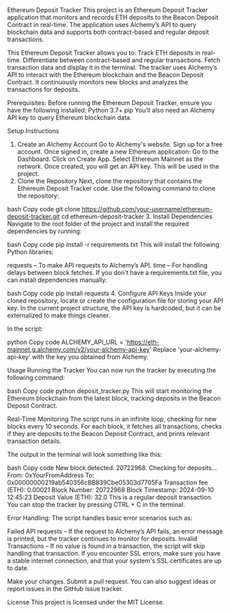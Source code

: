 Ethereum Deposit Tracker
This project is an Ethereum Deposit Tracker application that monitors and records ETH deposits to the Beacon Deposit Contract in real-time. The application uses Alchemy’s API to query blockchain data and supports both contract-based and regular deposit transactions.

This Ethereum Deposit Tracker allows you to:
Track ETH deposits in real-time.
Differentiate between contract-based and regular transactions.
Fetch transaction data and display it in the terminal.
The tracker uses Alchemy’s API to interact with the Ethereum blockchain and the Beacon Deposit Contract. It continuously monitors new blocks and analyzes the transactions for deposits.

Prerequisites:
Before running the Ethereum Deposit Tracker, ensure you have the following installed:
Python 3.7+
pip
You’ll also need an Alchemy API key to query Ethereum blockchain data.

Setup Instructions
1. Create an Alchemy Account
Go to Alchemy's website.
Sign up for a free account.
Once signed in, create a new Ethereum application:
Go to the Dashboard.
Click on Create App.
Select Ethereum Mainnet as the network.
Once created, you will get an API key. This will be used in the project.
2. Clone the Repository
Next, clone the repository that contains the Ethereum Deposit Tracker code. Use the following command to clone the repository:

bash
Copy code
git clone https://github.com/your-username/ethereum-deposit-tracker.git
cd ethereum-deposit-tracker
3. Install Dependencies
Navigate to the root folder of the project and install the required dependencies by running:

bash
Copy code
pip install -r requirements.txt
This will install the following Python libraries:

requests – To make API requests to Alchemy’s API.
time – For handling delays between block fetches.
If you don't have a requirements.txt file, you can install dependencies manually:

bash
Copy code
pip install requests
4. Configure API Keys
Inside your cloned repository, locate or create the configuration file for storing your API key. In the current project structure, the API key is hardcoded, but it can be externalized to make things cleaner.

In the script:

python
Copy code
ALCHEMY_API_URL = 'https://eth-mainnet.g.alchemy.com/v2/your-alchemy-api-key'
Replace 'your-alchemy-api-key' with the key you obtained from Alchemy.

Usage
Running the Tracker
You can now run the tracker by executing the following command:

bash
Copy code
python deposit_tracker.py
This will start monitoring the Ethereum blockchain from the latest block, tracking deposits in the Beacon Deposit Contract.

Real-Time Monitoring
The script runs in an infinite loop, checking for new blocks every 10 seconds. For each block, it fetches all transactions, checks if they are deposits to the Beacon Deposit Contract, and prints relevant transaction details.

The output in the terminal will look something like this:

bash
Copy code
New block detected: 20722968. Checking for deposits...
From: 0xYourFromAddress
To: 0x00000000219ab540356cBB839Cbe05303d7705Fa
Transaction fee (ETH): 0.00021
Block Number: 20722968
Block Timestamp: 2024-09-10 12:45:23
Deposit Value (ETH): 32.0
This is a regular deposit transaction.
You can stop the tracker by pressing CTRL + C in the terminal.

Error Handling:
The script handles basic error scenarios such as:

Failed API requests – If the request to Alchemy’s API fails, an error message is printed, but the tracker continues to monitor for deposits.
Invalid Transactions – If no value is found in a transaction, the script will skip handling that transaction.
If you encounter SSL errors, make sure you have a stable internet connection, and that your system's SSL certificates are up to date.

Make your changes.
Submit a pull request.
You can also suggest ideas or report issues in the GitHub issue tracker.

License
This project is licensed under the MIT License.
